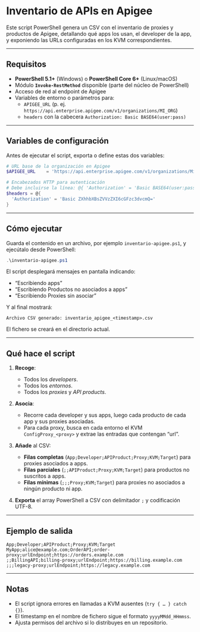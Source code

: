 # Inventario de APIs en Apigee

Este script PowerShell genera un CSV con el inventario de proxies y productos de Apigee, detallando qué apps los usan, el developer de la app, y exponiendo las URLs configuradas en los KVM correspondientes.

---

## Requisitos

- **PowerShell 5.1+** (Windows) o **PowerShell Core 6+** (Linux/macOS)
- Módulo **`Invoke-RestMethod`** disponible (parte del núcleo de PowerShell)
- Acceso de red al endpoint de Apigee
- Variables de entorno o parámetros para:
  - `APIGEE_URL` (p. ej. `https://api.enterprise.apigee.com/v1/organizations/MI_ORG`)
  - `headers` con la cabecera `Authorization: Basic BASE64(user:pass)`

---

## Variables de configuración

Antes de ejecutar el script, exporta o define estas dos variables:

```powershell
# URL base de la organización en Apigee
$APIGEE_URL    = 'https://api.enterprise.apigee.com/v1/organizations/MiOrganizacion'

# Encabezados HTTP para autenticación
# Debe incluirse la línea: @{ 'Authorization' = 'Basic BASE64(user:pass)' }
$headers = @{
  'Authorization' = 'Basic ZXhhbXBsZVVzZXI6cGFzc3dvcmQ='
}
```

---

## Cómo ejecutar

Guarda el contenido en un archivo, por ejemplo `inventario-apigee.ps1`, y ejecútalo desde PowerShell:

```powershell
.\inventario-apigee.ps1
```

El script desplegará mensajes en pantalla indicando:
- “Escribiendo apps”
- “Escribiendo Productos no asociados a apps”
- “Escribiendo Proxies sin asociar”

Y al final mostrará:

```
Archivo CSV generado: inventario_apigee_<timestamp>.csv
```

El fichero se creará en el directorio actual.

---

## Qué hace el script

1. **Recoge**:
   - Todos los _developers_.
   - Todos los _entornos_.
   - Todos los _proxies_ y _API products_.

2. **Asocia**:
   - Recorre cada developer y sus apps, luego cada producto de cada app y sus proxies asociadas.
   - Para cada proxy, busca en cada entorno el KVM `ConfigProxy_<proxy>` y extrae las entradas que contengan “url”.

3. **Añade** al CSV:
   - **Filas completas** (`App;Developer;APIProduct;Proxy;KVM;Target`) para proxies asociados a apps.
   - **Filas parciales** (`;;APIProduct;Proxy;KVM;Target`) para productos no suscritos a apps.
   - **Filas mínimas** (`;;;Proxy;KVM;Target`) para proxies no asociados a ningún producto ni app.

4. **Exporta** el array PowerShell a CSV con delimitador `;` y codificación UTF-8.

---

## Ejemplo de salida

```csv
App;Developer;APIProduct;Proxy;KVM;Target
MyApp;alice@example.com;OrderAPI;order-proxy;urlEndpoint;https://orders.example.com
;;BillingAPI;billing-proxy;urlEndpoint;https://billing.example.com
;;;legacy-proxy;urlEndpoint;https://legacy.example.com
```

---

## Notas

- El script ignora errores en llamadas a KVM ausentes (`try { … } catch {}`).
- El timestamp en el nombre de fichero sigue el formato `yyyyMMdd_HHmmss`.
- Ajusta permisos del archivo si lo distribuyes en un repositorio.
